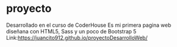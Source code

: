 # proyecto
Desarrollado en el curso de CoderHouse
Es mi primera pagina web diseñana con HTML5, Sass y un poco de Bootstrap 5
Link:https://juancito912.github.io/proyectoDesarrolloWeb/
